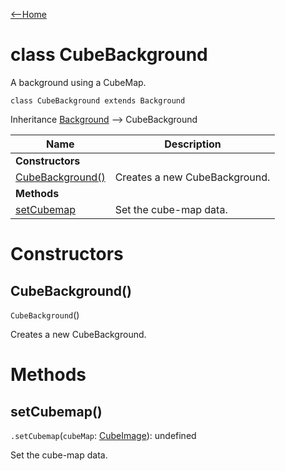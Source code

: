 [<--Home](index.html)

# class CubeBackground

A background using a CubeMap.

`class CubeBackground extends Background`

Inheritance [Background](Background.html) --> CubeBackground

| Name                                                          | Description                                                    |
| --------------------------------------------------------------| -------------------------------------------------------------- |
| **Constructors**                                              |                                                                |
| [CubeBackground()](#cubebackground)                           | Creates a new CubeBackground.                                  |
| **Methods**                                                   |                                                                |
| [setCubemap](#setcubemap)                                     | Set the cube-map data.                                         |



# Constructors

## CubeBackground()

`CubeBackground`()

Creates a new CubeBackground. 

# Methods

## setCubemap()

`.setCubemap`(`cubeMap`: [CubeImage](CubeImage.html)): undefined

Set the cube-map data.

